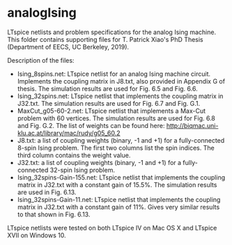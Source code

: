# analogIsing
LTspice netlists and problem specifications for the analog Ising machine. This folder contains supporting files for T. Patrick Xiao's PhD Thesis (Department of EECS, UC Berkeley, 2019).

Description of the files:
- Ising_8spins.net: LTspice netlist for an analog Ising machine circuit. Implements the coupling matrix in J8.txt, also provided in Appendix G of thesis. The simulation results are used for Fig. 6.5 and Fig. 6.6.
- Ising_32spins.net: LTspice netlist that implements the coupling matrix in J32.txt. The simulation results are used for Fig. 6.7 and Fig. G.1.
- MaxCut_g05-60-2.net: LTspice netlist that implements a Max-Cut problem with 60 vertices. The simulation results are used for Fig. 6.8 and Fig. G.2. The list of weights can be found here: http://biqmac.uni-klu.ac.at/library/mac/rudy/g05_60.2
- J8.txt: a list of coupling weights (binary, -1 and +1) for a fully-connected 8-spin Ising problem. The first two columns list the spin indices. The third column contains the weight value.
- J32.txt: a list of coupling weights (binary, -1 and +1) for a fully-connected 32-spin Ising problem.
- Ising_32spins-Gain-155.net: LTspice netlist that implements the coupling matrix in J32.txt with a constant gain of 15.5%. The simulation results are used in Fig. 6.13.
- Ising_32spins-Gain-11.net: LTspice netlist that implements the coupling matrix in J32.txt with a constant gain of 11%. Gives very similar results to that shown in Fig. 6.13.

LTspice netlists were tested on both LTspice IV on Mac OS X and LTspice XVII on Windows 10.
